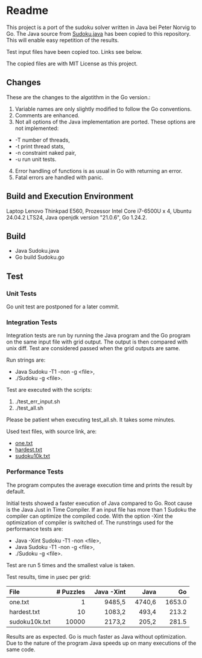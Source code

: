 # Readme

This project is a port of the sudoku solver written in Java bei Peter Norvig to Go.
The Java source from [Sudoku.java](https://github.com/norvig/pytudes/blob/main/ipynb/Sudoku.java)
has been copied to this repository. This will enable easy repetition of the results.

Test input files have been copied too. Links see below.

The copied files are with MIT License as this project.

## Changes

These are the changes to the algotithm in the Go version.:
1. Variable names are only slightly modified to follow the Go conventions.
2. Comments are enhanced. 
3. Not all options of the Java implementation are ported. These options are not implemented:
  - -T<n> number of threads,
  - -t print thread stats,
  - -n constraint naked pair,
  - -u run unit tests.
4. Error handling of functions is as usual in Go with returning an error.
5. Fatal errors are handled with panic.

## Build and Execution Environment

Laptop Lenovo Thinkpad E560, Prozessor Intel Core i7-6500U x 4, Ubuntu 24.04.2 LTS24, Java openjdk version "21.0.6", Go 1.24.2.

## Build

- Java Sudoku.java
- Go build Sudoku.go

## Test

### Unit Tests

Go unit test are postponed for a later commit.

### Integration Tests

Integration tests are run by running the Java program and the Go program on the same
input file with grid output. The output is then compared with unix diff. Test
are considered passed when the grid outputs are same.

Run strings are:
- Java Sudoku -T1 -non -g \<file\>,
- ./Sudoku -g  \<file\>.

Test are executed with the scripts:
1. ./test_err_input.sh
2. ./test_all.sh

Please be patient when executing test_all.sh. It takes some minutes.

Used text files, with source link, are:
- [one.txt](https://github.com/norvig/pytudes/blob/main/ipynb/one.txt)
- [hardest.txt](https://github.com/norvig/pytudes/blob/main/ipynb/hardest.txt)
- [sudoku10k.txt](https://github.com/norvig/pytudes/blob/main/ipynb/sudoku10k.txt)

### Performance Tests

The program computes the average execution time and prints the result by default.

Initial tests showed a faster execution of Java compared to Go. Root cause is the
Java Just in Time Compiler. If an input file has more than 1 Sudoku the compiler can
optimize the compiled code. With the option -Xint the optimization of compiler is switched
of. The runstrings used for the performance tests are:
- Java -Xint Sudoku -T1 -non  \<file\>,
- Java Sudoku -T1 -non -g \<file\>,
- ./Sudoku -g \<file\>.

Test are run 5 times and the smallest value is taken.

Test results, time in µsec per grid:

File            | # Puzzles  | &nbsp; Java -Xint  |          Java  |            Go
:---------------|-----------:|-------------------:|---------------:|---------------:
one.txt         |         1  |            9485,5  | &nbsp; 4740,6  | &nbsp; 1653.0
hardest.txt     |        10  |            1083,2  |         493,4  |         213.2
sudoku10k.txt   |     10000  |            2173,2  |         205,2  |         281.5

Results are as expected. Go is much faster as Java without optimization.
Due to the nature of the program Java speeds up on many executions of the same code.

